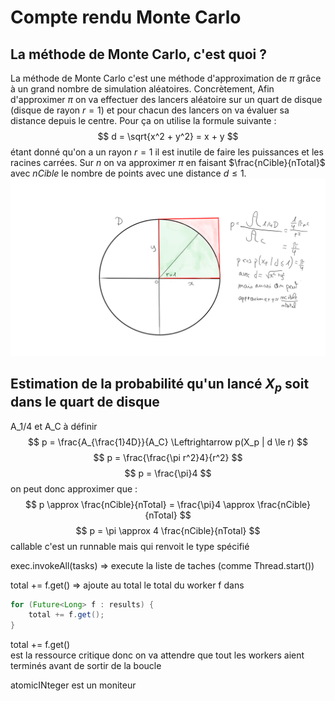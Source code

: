 # Compte rendu Monte Carlo

## La méthode de Monte Carlo, c'est quoi ?

La méthode de Monte Carlo c'est une méthode d'approximation de $\pi$ grâce à un grand nombre de simulation 
aléatoires. Concrètement, Afin d'approximer $\pi$ on va effectuer des lancers aléatoire sur un quart de disque 
(disque de rayon $r = 1$) et pour chacun des lancers on va évaluer sa distance depuis le centre. Pour ça 
on utilise la formule suivante : 
$$
d = \sqrt{x^2 + y^2} = x + y
$$
étant donné qu'on a un rayon $r = 1$ il est inutile de faire les puissances et les racines carrées. 
Sur $n$ on va approximer $\pi$ en faisant $\frac{nCible}{nTotal}$ avec $nCible$ le nombre de points 
avec une distance $d \le 1$.
![monte_carlo.png](monte_carlo.png)

## Estimation de la probabilité qu'un lancé $X_p$ soit dans le quart de disque

A_1/4 et A_C à définir
$$
p = \frac{A_{\frac{1}4D}}{A_C} \Leftrightarrow p(X_p | d \le r)
$$
$$
p = \frac{\frac{\pi r^2}4}{r^2}
$$
$$
p = \frac{\pi}4
$$
on peut donc approximer que : 
$$
p \approx \frac{nCible}{nTotal} = \frac{\pi}4 \approx \frac{nCible}{nTotal}
$$
$$
p = \pi \approx 4 \frac{nCible}{nTotal}
$$
callable c'est un runnable mais qui renvoit le type spécifié

exec.invokeAll(tasks) => execute la liste de taches (comme Thread.start())

total += f.get() => ajoute au total le total du worker f
dans 
```java
for (Future<Long> f : results) {
    total += f.get();
}
```
total += f.get()<br>
est la ressource critique
donc on va attendre que tout les workers aient terminés avant de sortir de la boucle

atomicINteger est un moniteur